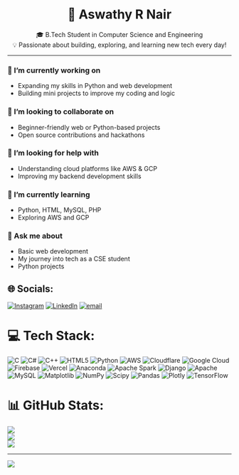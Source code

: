
<h1 align="center">💫 Aswathy R Nair</h1>

<p align="center">
🎓 B.Tech Student in Computer Science and Engineering <br>
💡 Passionate about building, exploring, and learning new tech every day!
</p>

---

### 🔭 I’m currently working on
- Expanding my skills in Python and web development  
- Building mini projects to improve my coding and logic

### 👯 I’m looking to collaborate on
- Beginner-friendly web or Python-based projects  
- Open source contributions and hackathons

### 🤝 I’m looking for help with
- Understanding cloud platforms like AWS & GCP  
- Improving my backend development skills

### 🌱 I’m currently learning
- Python, HTML, MySQL, PHP  
- Exploring AWS and GCP

### 💬 Ask me about
- Basic web development  
- My journey into tech as a CSE student  
- Python projects


## 🌐 Socials:
[![Instagram](https://img.shields.io/badge/Instagram-%23E4405F.svg?logo=Instagram&logoColor=white)](https://instagram.com/_im_aswathy_) [![LinkedIn](https://img.shields.io/badge/LinkedIn-%230077B5.svg?logo=linkedin&logoColor=white)](https://linkedin.com/in/aswathy-r-nair-9b708a310/) [![email](https://img.shields.io/badge/Email-D14836?logo=gmail&logoColor=white)](mailto:aswathyramesh415@gmail.com) 

# 💻 Tech Stack:
![C](https://img.shields.io/badge/c-%2300599C.svg?style=for-the-badge&logo=c&logoColor=white) ![C#](https://img.shields.io/badge/c%23-%23239120.svg?style=for-the-badge&logo=csharp&logoColor=white) ![C++](https://img.shields.io/badge/c++-%2300599C.svg?style=for-the-badge&logo=c%2B%2B&logoColor=white) ![HTML5](https://img.shields.io/badge/html5-%23E34F26.svg?style=for-the-badge&logo=html5&logoColor=white) ![Python](https://img.shields.io/badge/python-3670A0?style=for-the-badge&logo=python&logoColor=ffdd54) ![AWS](https://img.shields.io/badge/AWS-%23FF9900.svg?style=for-the-badge&logo=amazon-aws&logoColor=white) ![Cloudflare](https://img.shields.io/badge/Cloudflare-F38020?style=for-the-badge&logo=Cloudflare&logoColor=white) ![Google Cloud](https://img.shields.io/badge/GoogleCloud-%234285F4.svg?style=for-the-badge&logo=google-cloud&logoColor=white) ![Firebase](https://img.shields.io/badge/firebase-%23039BE5.svg?style=for-the-badge&logo=firebase) ![Vercel](https://img.shields.io/badge/vercel-%23000000.svg?style=for-the-badge&logo=vercel&logoColor=white) ![Anaconda](https://img.shields.io/badge/Anaconda-%2344A833.svg?style=for-the-badge&logo=anaconda&logoColor=white) ![Apache Spark](https://img.shields.io/badge/Apache%20Spark-FDEE21?style=for-the-badge&logo=apachespark&logoColor=black) ![Django](https://img.shields.io/badge/django-%23092E20.svg?style=for-the-badge&logo=django&logoColor=white) ![Apache](https://img.shields.io/badge/apache-%23D42029.svg?style=for-the-badge&logo=apache&logoColor=white) ![MySQL](https://img.shields.io/badge/mysql-4479A1.svg?style=for-the-badge&logo=mysql&logoColor=white) ![Matplotlib](https://img.shields.io/badge/Matplotlib-%23ffffff.svg?style=for-the-badge&logo=Matplotlib&logoColor=black) ![NumPy](https://img.shields.io/badge/numpy-%23013243.svg?style=for-the-badge&logo=numpy&logoColor=white) ![Scipy](https://img.shields.io/badge/SciPy-%230C55A5.svg?style=for-the-badge&logo=scipy&logoColor=%white) ![Pandas](https://img.shields.io/badge/pandas-%23150458.svg?style=for-the-badge&logo=pandas&logoColor=white) ![Plotly](https://img.shields.io/badge/Plotly-%233F4F75.svg?style=for-the-badge&logo=plotly&logoColor=white) ![TensorFlow](https://img.shields.io/badge/TensorFlow-%23FF6F00.svg?style=for-the-badge&logo=TensorFlow&logoColor=white)
# 📊 GitHub Stats:
![](https://github-readme-stats.vercel.app/api?username=Imaswathy&theme=dark&hide_border=false&include_all_commits=true&count_private=false)<br/>
![](https://nirzak-streak-stats.vercel.app/?user=Imaswathy&theme=dark&hide_border=false)<br/>
![](https://github-readme-stats.vercel.app/api/top-langs/?username=Imaswathy&theme=dark&hide_border=false&include_all_commits=true&count_private=false&layout=compact)

---
[![](https://visitcount.itsvg.in/api?id=Imaswathy&icon=0&color=0)](https://visitcount.itsvg.in)

<!-- Proudly created with GPRM ( https://gprm.itsvg.in ) -->

